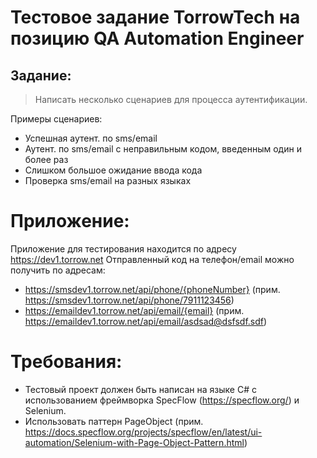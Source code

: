 # Тестовое задание TorrowTech на позицию QA Automation Engineer

## Задание:
> Написать несколько сценариев для процесса аутентификации.

Примеры сценариев:
 - Успешная аутент. по sms/email
 - Аутент. по sms/email с неправильным кодом, введенным один и более раз
 - Слишком большое ожидание ввода кода
 - Проверка sms/email на разных языках

# Приложение:
Приложение для тестирования находится по адресу https://dev1.torrow.net
Отправленный код на телефон/email можно получить по адресам:
- https://smsdev1.torrow.net/api/phone/{phoneNumber} (прим. https://smsdev1.torrow.net/api/phone/7911123456)
- https://emaildev1.torrow.net/api/email/{email} (прим. https://emaildev1.torrow.net/api/email/asdsad@dsfsdf.sdf)

# Требования:
- Тестовый проект должен быть написан на языке C# с использованием фреймворка SpecFlow (https://specflow.org/) и Selenium.
- Использовать паттерн PageObject (прим. https://docs.specflow.org/projects/specflow/en/latest/ui-automation/Selenium-with-Page-Object-Pattern.html)
